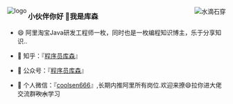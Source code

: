 
<p>
<img src="https://github-readme-stats.vercel.app/api?username=cosen1024
&show_icons=true" alt="logo" align="left" style="margin-bottom: 20px;" />
</p>



<img align="right" src="https://github-readme-stats.vercel.app/api?username=cosen1024&show_icons=true&icon_color=CE1D2D&text_color=718096&bg_color=ffffff&hide_title=true"  alt="水滴石穿" align="right" style="margin-bottom: 20px;"/>



### 小伙伴你好 👋我是库森


- :smile: 阿里淘宝Java研发工程师一枚，同时也是一枚编程知识博主，乐于分享知识..
<!--

- 🤔 双非本科，硕士211，研二下由算法转开发，秋招投100余家公司，面试70余场，拿到了7个offer，最后去阿里搬砖。
-->

- :dog: 知乎：『[程序员库森](https://www.zhihu.com/people/ku-sen-1/answers)』

- 👯 公众号：『[程序员库森](https://mp.weixin.qq.com/s?__biz=MzkyMTI3Mjc2MQ==&amp;mid=2247489109&amp;idx=1&amp;sn=d809318dbd782e4105aafa4726164575&amp;chksm=c1877e83f6f0f79558ef5400d8a9b14b173bdad770fd74f9e3819f6dc94d10060a27c83d12b1&token=346648928&lang=zh_CN#rd)』

- 💬 个人微信：『[coolsen666](http://blog-img.coolsen.cn/img/image-%E5%BA%93%E6%A3%AE%E5%BE%AE%E4%BF%A1.png)』,长期内推阿里所有岗位.欢迎来撩😄拉你进大佬交流群~~吹水~~学习


  

<!--<img src="https://github-profile-trophy.vercel.app/?username=cosen1024
&theme=flat&column=7" alt="logo" align="left" style="margin: auto;"/>
-->

